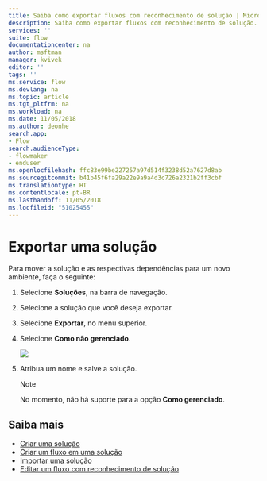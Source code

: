 ```yaml
---
title: Saiba como exportar fluxos com reconhecimento de solução | Microsoft Docs
description: Saiba como exportar fluxos com reconhecimento de solução.
services: ''
suite: flow
documentationcenter: na
author: msftman
manager: kvivek
editor: ''
tags: ''
ms.service: flow
ms.devlang: na
ms.topic: article
ms.tgt_pltfrm: na
ms.workload: na
ms.date: 11/05/2018
ms.author: deonhe
search.app:
- Flow
search.audienceType:
- flowmaker
- enduser
ms.openlocfilehash: ffc83e99be227257a97d514f3238d52a7627d8ab
ms.sourcegitcommit: b41b45f6fa29a22e9a9a4d3c726a2321b2ff3cbf
ms.translationtype: HT
ms.contentlocale: pt-BR
ms.lasthandoff: 11/05/2018
ms.locfileid: "51025455"
---
```

# <a name="export-a-solution"></a>Exportar uma solução

Para mover a solução e as respectivas dependências para um novo ambiente, faça o seguinte:

1. Selecione **Soluções**, na barra de navegação.
1. Selecione a solução que você deseja exportar.
1. Selecione **Exportar**, no menu superior.
1. Selecione **Como não gerenciado**.

   ![](./media/export-flow-solution/flow-export-options.png)

1. Atribua um nome e salve a solução.

   > [!NOTE]
   > No momento, não há suporte para a opção **Como gerenciado**.

## <a name="learn-more"></a>Saiba mais

<!--from editor: Do you want to add Remove a solution-aware flow to this list?-->

* [Criar uma solução](./overview-solution-flows.md)
* [Criar um fluxo em uma solução](./create-flow-solution.md)
* [Importar uma solução](./import-flow-solution.md)
* [Editar um fluxo com reconhecimento de solução](./edit-solution-aware-flow.md)
